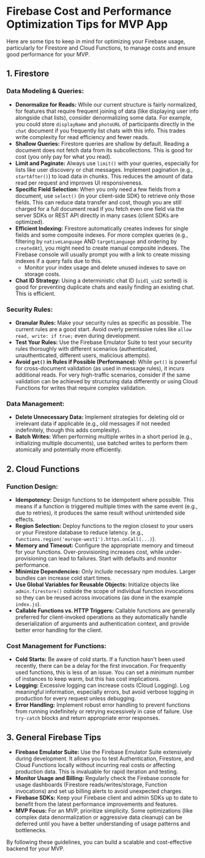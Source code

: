 # Firebase Cost and Performance Optimization Tips for MVP App

Here are some tips to keep in mind for optimizing your Firebase usage, particularly for Firestore and Cloud Functions, to manage costs and ensure good performance for your MVP.

## 1. Firestore

### Data Modeling & Queries:
*   **Denormalize for Reads:** While our current structure is fairly normalized, for features that require frequent joining of data (like displaying user info alongside chat lists), consider denormalizing some data. For example, you could store `displayName` and `photoURL` of participants directly in the `chat` document if you frequently list chats with this info. This trades write complexity for read efficiency and fewer reads.
*   **Shallow Queries:** Firestore queries are shallow by default. Reading a document does not fetch data from its subcollections. This is good for cost (you only pay for what you read).
*   **Limit and Paginate:** Always use `limit()` with your queries, especially for lists like user discovery or chat messages. Implement pagination (e.g., `startAfter()`) to load data in chunks. This reduces the amount of data read per request and improves UI responsiveness.
*   **Specific Field Selection:** When you only need a few fields from a document, use `select()` (in your client-side SDK) to retrieve only those fields. This can reduce data transfer and cost, though you are still charged for a full document read if you fetch even one field via the server SDKs or REST API directly in many cases (client SDKs are optimized).
*   **Efficient Indexing:** Firestore automatically creates indexes for single fields and some composite indexes. For more complex queries (e.g., filtering by `nativeLanguage` AND `targetLanguage` and ordering by `createdAt`), you might need to create manual composite indexes. The Firebase console will usually prompt you with a link to create missing indexes if a query fails due to this.
    *   Monitor your index usage and delete unused indexes to save on storage costs.
*   **Chat ID Strategy:** Using a deterministic chat ID (`uid1_uid2` sorted) is good for preventing duplicate chats and easily finding an existing chat. This is efficient.

### Security Rules:
*   **Granular Rules:** Make your security rules as specific as possible. The current rules are a good start. Avoid overly permissive rules like `allow read, write: if true;` even during development.
*   **Test Your Rules:** Use the Firebase Emulator Suite to test your security rules thoroughly with different scenarios (authenticated, unauthenticated, different users, malicious attempts).
*   **Avoid `get()` in Rules if Possible (Performance):** While `get()` is powerful for cross-document validation (as used in message rules), it incurs additional reads. For very high-traffic scenarios, consider if the same validation can be achieved by structuring data differently or using Cloud Functions for writes that require complex validation.

### Data Management:
*   **Delete Unnecessary Data:** Implement strategies for deleting old or irrelevant data if applicable (e.g., old messages if not needed indefinitely, though this adds complexity).
*   **Batch Writes:** When performing multiple writes in a short period (e.g., initializing multiple documents), use batched writes to perform them atomically and potentially more efficiently.

## 2. Cloud Functions

### Function Design:
*   **Idempotency:** Design functions to be idempotent where possible. This means if a function is triggered multiple times with the same event (e.g., due to retries), it produces the same result without unintended side effects.
*   **Region Selection:** Deploy functions to the region closest to your users or your Firestore database to reduce latency. (e.g., `functions.region('europe-west1').https.onCall(...)`).
*   **Memory and Timeout:** Configure the appropriate memory and timeout for your functions. Over-provisioning increases cost, while under-provisioning can lead to failures. Start with defaults and monitor performance.
*   **Minimize Dependencies:** Only include necessary npm modules. Larger bundles can increase cold start times.
*   **Use Global Variables for Reusable Objects:** Initialize objects like `admin.firestore()` outside the scope of individual function invocations so they can be reused across invocations (as done in the example `index.js`).
*   **Callable Functions vs. HTTP Triggers:** Callable functions are generally preferred for client-invoked operations as they automatically handle deserialization of arguments and authentication context, and provide better error handling for the client.

### Cost Management for Functions:
*   **Cold Starts:** Be aware of cold starts. If a function hasn't been used recently, there can be a delay for the first invocation. For frequently used functions, this is less of an issue. You can set a minimum number of instances to keep warm, but this has cost implications.
*   **Logging:** Excessive logging can increase costs (Cloud Logging). Log meaningful information, especially errors, but avoid verbose logging in production for every request unless debugging.
*   **Error Handling:** Implement robust error handling to prevent functions from running indefinitely or retrying excessively in case of failure. Use `try-catch` blocks and return appropriate error responses.

## 3. General Firebase Tips

*   **Firebase Emulator Suite:** Use the Firebase Emulator Suite extensively during development. It allows you to test Authentication, Firestore, and Cloud Functions locally without incurring real costs or affecting production data. This is invaluable for rapid iteration and testing.
*   **Monitor Usage and Billing:** Regularly check the Firebase console for usage dashboards (Firestore reads/writes/storage, Function invocations) and set up billing alerts to avoid unexpected charges.
*   **Firebase SDKs:** Keep your Firebase client and admin SDKs up to date to benefit from the latest performance improvements and features.
*   **MVP Focus:** For an MVP, prioritize simplicity. Some optimizations (like complex data denormalization or aggressive data cleanup) can be deferred until you have a better understanding of usage patterns and bottlenecks.

By following these guidelines, you can build a scalable and cost-effective backend for your MVP. 